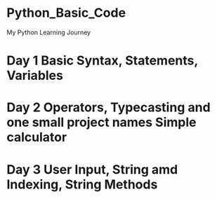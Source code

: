 # Python_Basic_Code
My Python Learning Journey
# Day 1 Basic Syntax, Statements, Variables
# Day 2 Operators, Typecasting and one small project names Simple calculator
# Day 3 User Input, String amd Indexing, String Methods
